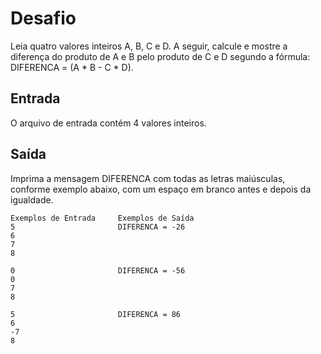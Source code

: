 # Desafio
Leia quatro valores inteiros A, B, C e D. A seguir, calcule e mostre a diferença do produto de A e B pelo produto de C e D segundo a fórmula: DIFERENCA = (A * B - C * D).

## Entrada
O arquivo de entrada contém 4 valores inteiros.

## Saída
Imprima a mensagem DIFERENCA com todas as letras maiúsculas, conforme exemplo abaixo, com um espaço em branco antes e depois da igualdade.
 
    Exemplos de Entrada	    Exemplos de Saída
    5                       DIFERENCA = -26
    6
    7
    8

    0                       DIFERENCA = -56
    0
    7
    8

    5                       DIFERENCA = 86
    6
    -7
    8




